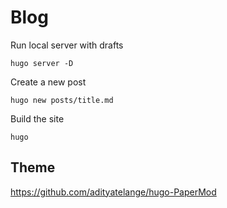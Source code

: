 # Blog

Run local server with drafts

```shell
hugo server -D
```

Create a new post

```shell
hugo new posts/title.md
```

Build the site

```shell
hugo
```

## Theme

https://github.com/adityatelange/hugo-PaperMod
